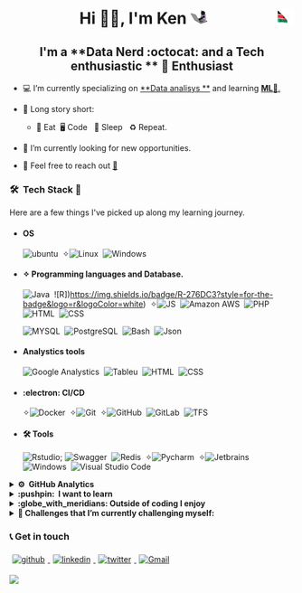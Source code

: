 # <div style="text-align: center">Hi 👋🏻, I'm **Ken** <img src="giphy.gif" height="25" width="30"><img src="kenya.gif" height="30" width="30" align ="right"> </div>
## <center> I'm a **Data Nerd  :octocat: and a  Tech enthusiastic **  **:penguin: Enthusiast** </center>

- 💻 I’m currently specializing on <u>**Data analisys **</u> and learning <u>**ML**📱.</u>

- 📖 Long story short:

  - :poultry_leg: Eat&nbsp; :desktop_computer: Code &nbsp; :sleeping_bed:	 Sleep &nbsp; ♻️ Repeat.

- 🔭 I’m currently looking for new opportunities.
- 💬 Feel free to reach out <a href="mailto:mwangiwairimug@gmail.com?subject=From Your Github Buddy">:email:</a>

### 🛠 &nbsp;Tech Stack :brain:

Here are a few things I've picked up along my learning journey.
- #### OS
  ![ubuntu](https://img.shields.io/badge/Ubuntu-E95420?style=for-the-badge&logo=ubuntu&logoColor=white)&nbsp;
  ✧![Linux](https://img.shields.io/badge/-Linux-05122A?style=flat&logo=Linux&)&nbsp;
  ![Windows](https://img.shields.io/badge/Windows-0078D6?style=for-the-badge&logo=windows&logoColor=white)&nbsp;
  

- #### ✧ Programming languages and Database.

  ![Java](https://img.shields.io/badge/-Java-05122A?style=flat&logo=java&logoColor=red)&nbsp;
  ![R])https://img.shields.io/badge/R-276DC3?style=for-the-badge&logo=r&logoColor=white)&nbsp;
  ✧![JS](https://img.shields.io/badge/-Express%20Js-05122A?style=FLAT&logo=node&logoColor=FFA518)&nbsp;
  ![Amazon AWS](https://img.shields.io/badge/Amazon_AWS-232F3E?style=for-the-badge&logo=amazon-aws&logoColor=white)&nbsp;
  ![PHP](https://img.shields.io/badge/-PHP-05122A?style=flat&logo=PHP)&nbsp;  
  ![HTML](https://img.shields.io/badge/-HTML5-05122A?style=social&logo=HTML5)&nbsp;
  ![CSS](https://img.shields.io/badge/-CSS-05122A?style=social&logo=CSS3)&nbsp;
  
  ![MYSQL](https://img.shields.io/badge/-MYSQL-05122A?style=flat&logo=MYSQL&logoColor=blue)&nbsp;
  ![PostgreSQL](https://img.shields.io/badge/-PostgreSQL-05122A?style=flat&logo=PostgreSQL&logoColor=blue)&nbsp;
  ![Bash](https://img.shields.io/badge/-Bash-05122A?style=flat&logo=gnu-bash&logoColor=success)&nbsp;
  ![Json](https://img.shields.io/badge/-Json-05122A?style=flat&logo=Json)&nbsp;
  

- #### Analystics  tools
  ![Google Analystics](https://img.shields.io/badge/Google%20Analytics-E37400?style=for-the-badge&logo=google%20analytics&logoColor=white)&nbsp;
  ![Tableu](https://img.shields.io/badge/Tableau-E97627?style=for-the-badge&logo=Tableau&logoColor=white)&nbsp;
  ![HTML](https://img.shields.io/badge/-HTML5-05122A?style=social&logo=HTML5)&nbsp;
  ![CSS](https://img.shields.io/badge/-CSS-05122A?style=social&logo=CSS3)&nbsp;


- #### :electron:	 CI/CD

  ✧![Docker](https://img.shields.io/badge/-Docker-05122A?style=flat&logo=Docker)&nbsp;
  ✧![Git](https://img.shields.io/badge/-Git-05122A?style=flat&logo=git)&nbsp;
  ✧![GitHub](https://img.shields.io/badge/-GitHub-05122A?style=flat&logo=github)&nbsp;
  ![GitLab](https://img.shields.io/badge/-GitHub-05122A?style=flat&logo=gitlab)&nbsp;
  ![TFS](https://img.shields.io/badge/-TFS-05122A?style=flat&logo=tfs&logoColor=blue)&nbsp;

- #### 🛠 Tools
  ![Rstudio](https://img.shields.io/badge/RStudio-75AADB?style=for-the-badge&logo=RStudio&logoColor=white); 
  ![Swagger](https://img.shields.io/badge/-Swagger-05122A?style=plastic&logo=Swagger&logoColor=green)&nbsp;
  ![Redis](https://img.shields.io/badge/-Redis-05122A?style=plastic&logo=Redis&logoColor=red)&nbsp;
  ✧![Pycharm](https://img.shields.io/badge/PyCharm-000000.svg?&style=for-the-badge&logo=PyCharm&logoColor=white)&nbsp;
  ✧![Jetbrains](https://img.shields.io/badge/-Jetbrains-05122A?style=plastic&logo=Intellij-idea&logoColor=#FF7439)&nbsp;
  ![Windows](https://img.shields.io/badge/-windows-05122A?style=plastic&logo=windows&logoColor=blue)&nbsp;
  ![Visual Studio Code](https://img.shields.io/badge/-Visual%20Studio%20Code-05122A?style=plastic&logo=visual-studio-code&logoColor=007ACC)&nbsp;

<details>
<summary><b> ⚙️ &nbsp;GitHub Analytics</b></summary>
<br>

<!--START_SECTION:waka-->

```text
No activity tracked
```

<!--END_SECTION:waka-->

</details>

<details>
<summary><b> :pushpin: &nbsp;I want to learn </b></summary>

  - Machine Learning
  - Visual Analytics 
  - AWS
  - Data Engineering 
  - Database management
</details>
<details>
<summary><b>:globe_with_meridians: Outside of coding I enjoy</b></summary>

- Listening to music :musical_note:
- Tech Documentaries,Geeky Sitcoms :vulcan_salute:
- Hiking
- Adventure
</details>

<details>
<summary> <b>🌱 Challenges that I’m currently challenging myself:</b></summary>
<br>
<!-- gif Image -->
<img src="life_balance.gif" alt="side Image" width="250" height="250" />
</details>


### 📞 Get in touch

<p>
<a href="https://github.com/kennguch"><img alt="github" width="7%" style="padding:5px" src="https://img.icons8.com/clouds/100/000000/github.png"/>
</a>
<a href="https://www.linkedin.com/in/gladys-w-mwangi-a3876a124"><img alt="linkedin" width="7%" style="padding:5px" src="https://img.icons8.com/clouds/100/000000/linkedin.png"/>
</a>
<a href="https://twitter.com/GladysMwangi"><img alt="twitter" width="7%" style="padding:5px" src="https://img.icons8.com/clouds/100/000000/twitter.png"/>
</a>
<a href="mailto:mwangiwairimug@gmail.com?subject=From Your Github Buddy"><img alt="Gmail" width="7%" style="padding:5px" src="https://img.icons8.com/clouds/100/000000/gmail.png"/>
</a>

</p>


![](https://komarev.com/ghpvc/?username=GladysMwangi&color=green)
